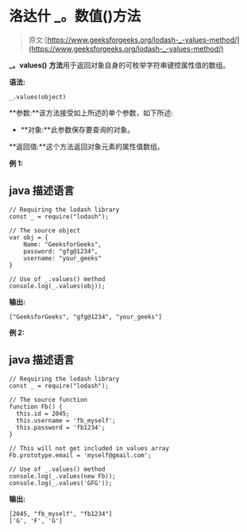 # 洛达什 _。数值()方法

> 原文:[https://www.geeksforgeeks.org/lodash-_-values-method/](https://www.geeksforgeeks.org/lodash-_-values-method/)

**_。values()** **方法**用于返回对象自身的可枚举字符串键控属性值的数组。

**语法:**

```
_.values(object)

```

**参数:**该方法接受如上所述的单个参数，如下所述:

*   **对象:**此参数保存要查询的对象。

**返回值:**这个方法返回对象元素的属性值数组。

**例 1:**

## java 描述语言

```
// Requiring the lodash library  
const _ = require("lodash");  

// The source object
var obj = { 
    Name: "GeeksforGeeks", 
    password: "gfg@1234", 
    username: "your_geeks"
}

// Use of _.values() method 
console.log(_.values(obj));
```

**输出:**

```
["GeeksforGeeks", "gfg@1234", "your_geeks"]

```

**例 2:**

## java 描述语言

```
// Requiring the lodash library  
const _ = require("lodash");  

// The source function
function Fb() {
  this.id = 2045;
  this.username = 'fb_myself';
  this.password = 'fb1234';
}

// This will not get included in values array
Fb.prototype.email = 'myself@gmail.com';

// Use of _.values() method 
console.log(_.values(new Fb)); 
console.log(_.values('GFG'));
```

**输出:**

```
[2045, "fb_myself", "fb1234"]
['G', 'F', 'G']

```